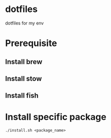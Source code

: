 # dotfiles
dotfiles for my env

# Prerequisite
## Install brew
## Install stow
## Install fish

# Install specific package

`./install.sh <package_name>`

